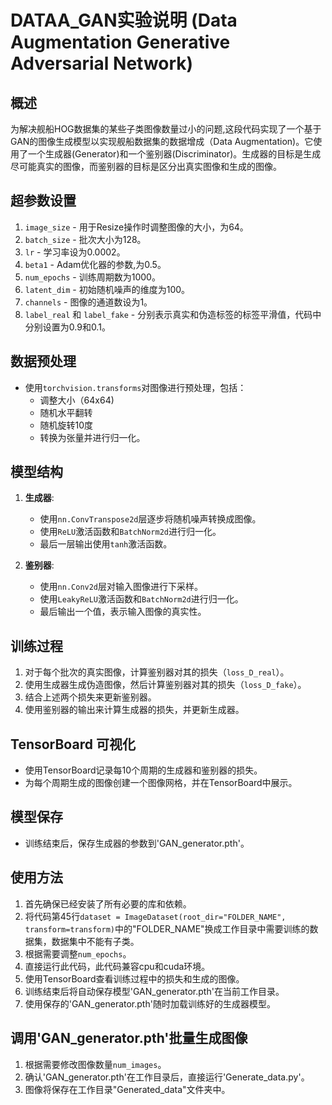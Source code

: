 # DATAA_GAN实验说明 (Data Augmentation Generative Adversarial Network)

## 概述
为解决舰船HOG数据集的某些子类图像数量过小的问题,这段代码实现了一个基于GAN的图像生成模型以实现舰船数据集的数据增成（Data Augmentation)。它使用了一个生成器(Generator)和一个鉴别器(Discriminator)。生成器的目标是生成尽可能真实的图像，而鉴别器的目标是区分出真实图像和生成的图像。

## 超参数设置
1. `image_size` - 用于Resize操作时调整图像的大小，为64。
2. `batch_size` - 批次大小为128。
3. `lr` - 学习率设为0.0002。
4. `beta1` - Adam优化器的参数,为0.5。
5. `num_epochs` - 训练周期数为1000。
6. `latent_dim` - 初始随机噪声的维度为100。
7. `channels` - 图像的通道数设为1。
8. `label_real` 和 `label_fake` - 分别表示真实和伪造标签的标签平滑值，代码中分别设置为0.9和0.1。

## 数据预处理
- 使用`torchvision.transforms`对图像进行预处理，包括：
  - 调整大小（64x64)
  - 随机水平翻转
  - 随机旋转10度
  - 转换为张量并进行归一化。

## 模型结构
1. **生成器**:
   - 使用`nn.ConvTranspose2d`层逐步将随机噪声转换成图像。
   - 使用`ReLU`激活函数和`BatchNorm2d`进行归一化。
   - 最后一层输出使用`tanh`激活函数。

2. **鉴别器**:
   - 使用`nn.Conv2d`层对输入图像进行下采样。
   - 使用`LeakyReLU`激活函数和`BatchNorm2d`进行归一化。
   - 最后输出一个值，表示输入图像的真实性。

## 训练过程
1. 对于每个批次的真实图像，计算鉴别器对其的损失（`loss_D_real`）。
2. 使用生成器生成伪造图像，然后计算鉴别器对其的损失（`loss_D_fake`）。
3. 结合上述两个损失来更新鉴别器。
4. 使用鉴别器的输出来计算生成器的损失，并更新生成器。

## TensorBoard 可视化
- 使用TensorBoard记录每10个周期的生成器和鉴别器的损失。
- 为每个周期生成的图像创建一个图像网格，并在TensorBoard中展示。

## 模型保存
- 训练结束后，保存生成器的参数到'GAN_generator.pth'。

## 使用方法
1. 首先确保已经安装了所有必要的库和依赖。
2. 将代码第45行`dataset = ImageDataset(root_dir="FOLDER_NAME", transform=transform)`中的"FOLDER_NAME"换成工作目录中需要训练的数据集，数据集中不能有子类。
3. 根据需要调整`num_epochs`。
4. 直接运行此代码，此代码兼容cpu和cuda环境。
5. 使用TensorBoard查看训练过程中的损失和生成的图像。
6. 训练结束后将自动保存模型'GAN_generator.pth'在当前工作目录。
7. 使用保存的'GAN_generator.pth'随时加载训练好的生成器模型。

## 调用'GAN_generator.pth'批量生成图像
1. 根据需要修改图像数量`num_images`。
2. 确认'GAN_generator.pth'在工作目录后，直接运行'Generate_data.py'。
3. 图像将保存在工作目录"Generated_data"文件夹中。
